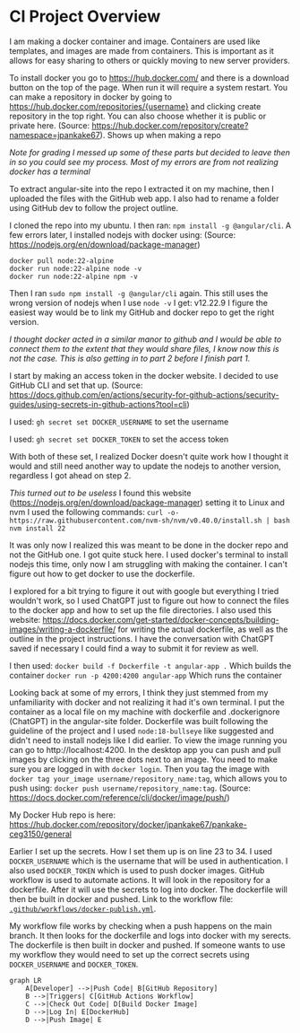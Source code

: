 # CI Project Overview
I am making a docker container and image. Containers are used like templates, and images are made from containers. This is important as it allows for easy sharing to others or quickly moving to new server providers.

To install docker you go to https://hub.docker.com/ and there is a download button on the top of the page. When run it will require a system restart.
You can make a repository in docker by going to https://hub.docker.com/repositories/{username} and clicking create repository in the top right. You can also choose whether it is public or private here. (Source: https://hub.docker.com/repository/create?namespace=jpankake67). Shows up when making a repo

*Note for grading I messed up some of these parts but decided to leave then in so you could see my process. Most of my errors are from not realizing docker has a terminal*

To extract angular-site into the repo I extracted it on my machine, then I uploaded the files with the GitHub web app. I also had to rename a folder using GitHub dev to follow the project outline.

I cloned the repo into my ubuntu. I then ran: `npm install -g @angular/cli`. A few errors later, I installed nodejs with docker using: (Source: https://nodejs.org/en/download/package-manager)

```
docker pull node:22-alpine
docker run node:22-alpine node -v
docker run node:22-alpine npm -v
```

Then I ran `sudo npm install -g @angular/cli` again.
This still uses the wrong version of nodejs when I use `node -v` I get: v12.22.9
I figure the easiest way would be to link my GitHub and docker repo to get the right version.

*I thought docker acted in a similar manor to github and I would be able to connect them to the extent that they would share files, I know now this is not the case. This is also getting in to part 2 before I finish part 1.*

I start by making an access token in the docker website.
I decided to use GitHub CLI and set that up. (Source: https://docs.github.com/en/actions/security-for-github-actions/security-guides/using-secrets-in-github-actions?tool=cli)

I used: `gh secret set DOCKER_USERNAME` to set the username

I used: `gh secret set DOCKER_TOKEN` to set the access token

With both of these set, I realized Docker doesn't quite work how I thought it would and still need another way to update the nodejs to another version, regardless I got ahead on step 2.

*This turned out to be useless*
I found this website (https://nodejs.org/en/download/package-manager) setting it to Linux and nvm I used the following commands:
`curl -o- https://raw.githubusercontent.com/nvm-sh/nvm/v0.40.0/install.sh | bash`
`nvm install 22`

It was only now I realized this was meant to be done in the docker repo and not the GitHub one. I got quite stuck here. I used docker's terminal to install nodejs this time, only now I am struggling with making the container. I can't figure out how to get docker to use the dockerfile.

I explored for a bit trying to figure it out with google but everything I tried wouldn't work, so I used ChatGPT just to figure out how to connect the files to the docker app and how to set up the file directories. I also used this website: https://docs.docker.com/get-started/docker-concepts/building-images/writing-a-dockerfile/ for writing the actual dockerfile, as well as the outline in the project instructions. I have the conversation with ChatGPT saved if necessary I could find a way to submit it for review as well.

I then used:
`docker build -f Dockerfile -t angular-app .` Which builds the container
`docker run -p 4200:4200 angular-app` Which runs the container

Looking back at some of my errors, I think they just stemmed from my unfamiliarity with docker and not realizing it had it's own terminal. I put the container as a local file on my machine with dockerfile and .dockerignore (ChatGPT) in the angular-site folder. Dockerfile was built following the guideline of the project and I used `node:18-bullseye` like suggested and didn't need to install nodejs like I did earlier. To view the image running you can go to http://localhost:4200. In the desktop app you can push and pull images by clicking on the three dots next to an image. You need to make sure you are logged in with `docker login`. Then you tag the image with `docker tag your_image username/repository_name:tag`, which allows you to push using: `docker push username/repository_name:tag`. (Source: https://docs.docker.com/reference/cli/docker/image/push/)

My Docker Hub repo is here: https://hub.docker.com/repository/docker/jpankake67/pankake-ceg3150/general

Earlier I set up the secrets. How I set them up is on line 23 to 34. I used `DOCKER_USERNAME` which is the username that will be used in authentication. I also used `DOCKER_TOKEN` which is used to push docker images.
GitHub workflow is used to automate actions. It will look in the repository for a dockerfile. After it will use the secrets to log into docker. The dockerfile will then be built in docker and pushed.
Link to the workflow file: [`.github/workflows/docker-publish.yml`](.github/workflows/docker-publish.yml).

My workflow file works by checking when a push happens on the main branch. It then looks for the dockerfile and logs into docker with my serects. The dockerfile is then built in docker and pushed. If someone wants to use my workflow they would need to set up the correct secrets using `DOCKER_USERNAME` and `DOCKER_TOKEN`.

```mermaid
graph LR
    A[Developer] -->|Push Code| B[GitHub Repository]
    B -->|Triggers| C[GitHub Actions Workflow]
    C -->|Check Out Code| D[Build Docker Image]
    D -->|Log In| E[DockerHub]
    D -->|Push Image| E
